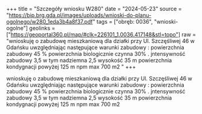 +++
title = "Szczegóły wniosku W280"
date = "2024-05-23"
source = "https://bip.brg.gda.pl/images/uploads/wnioski-do-planu-ogolnego/w280_1eda3b4a8f37.pdf"
tags = ["obręb: 0036", "wnioski-ogolne"]
geolinks = ["https://geoportal360.pl/map/#clk=226101_1.0036.417148&stl=topo"]
raw = "wnioskuję o zabudowę mieszkaniową dla działki przy Ul. Szczęśliwej 46 w Gdańsku uwzględniając następujące warunki zabudowy : powierzchnia zabudowy 45 % powierzchnia biologicznie czynna 30% . jntensywność zabudowy 3,5 w tym nadziemna 2,5 wysokość 35 m powierzchnia kondygnacji powyżej 125 m npm max 700 m2 "
+++

wnioskuję o zabudowę mieszkaniową dla działki przy Ul. Szczęśliwej 46 w Gdańsku uwzględniając
następujące warunki zabudowy :
powierzchnia zabudowy 45 %
powierzchnia biologicznie czynna 30%
. jntensywność zabudowy 3,5 w tym nadziemna 2,5
wysokość 35 m
powierzchnia kondygnacji powyżej 125 m npm max 700 m2



